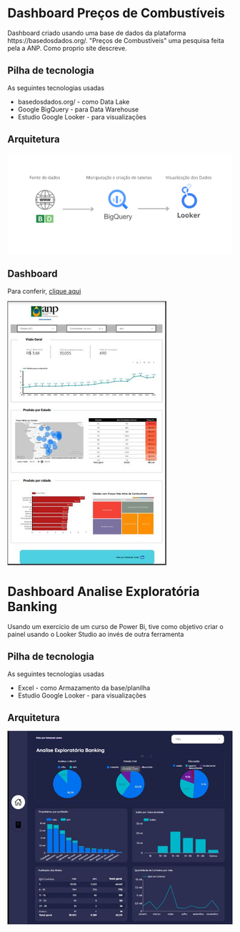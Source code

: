 <h1>Dashboard Preços de Combustíveis</h1>
<p>Dashboard criado usando uma base de dados da plataforma https://basedosdados.org/. "Preços de Combustíveis" uma pesquisa feita pela a ANP. Como proprio site descreve.</p>

<h2>Pilha de tecnologia</h2>
<p>As seguintes tecnologias usadas</p>
<ul>
  <li>basedosdados.org/ - como Data Lake</li>
  <li>Google BigQuery - para Data Warehouse</li>
  <li>Estudio Google Looker - para visualizações</li>
</ul>

<h2>Arquitetura</h2>
<p><img src="img/Looker.png"></p>

<h2>Dashboard</h2>
<p>Para conferir, <a href='https://lookerstudio.google.com/reporting/6d604d4b-d22e-4c9e-89e2-924d1f193277' target="_blank">clique aqui</a></p>
<p><img src="img/dashboard.JPG"></p>

<h1>Dashboard Analise Exploratória Banking</h1>
<p>Usando um exercicio de um curso de Power Bi, tive como objetivo criar o painel usando o Looker Studio ao invés de outra ferramenta</p>

<h2>Pilha de tecnologia</h2>
<p>As seguintes tecnologias usadas</p>
<ul>
  <li>Excel - como Armazamento da base/planilha</li>
  <li>Estudio Google Looker - para visualizações</li>
</ul>

<h2>Arquitetura</h2>
<p><img src="img/analiseexplor.JPG"></p>
